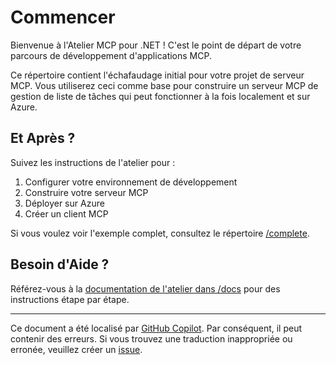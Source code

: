 # Commencer

Bienvenue à l'Atelier MCP pour .NET ! C'est le point de départ de votre parcours de développement d'applications MCP.

Ce répertoire contient l'échafaudage initial pour votre projet de serveur MCP. Vous utiliserez ceci comme base pour construire un serveur MCP de gestion de liste de tâches qui peut fonctionner à la fois localement et sur Azure.

## Et Après ?

Suivez les instructions de l'atelier pour :

1. Configurer votre environnement de développement
1. Construire votre serveur MCP
1. Déployer sur Azure
1. Créer un client MCP

Si vous voulez voir l'exemple complet, consultez le répertoire [/complete](../complete).

## Besoin d'Aide ?

Référez-vous à la [documentation de l'atelier dans /docs](../docs/) pour des instructions étape par étape.

---

Ce document a été localisé par [GitHub Copilot](https://docs.github.com/copilot/about-github-copilot/what-is-github-copilot). Par conséquent, il peut contenir des erreurs. Si vous trouvez une traduction inappropriée ou erronée, veuillez créer un [issue](../../../../../issues).